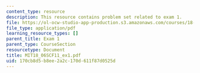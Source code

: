 ```yaml
---
content_type: resource
description: This resource contains problem set related to exam 1.
file: https://ol-ocw-studio-app-production.s3.amazonaws.com/courses/18-06sc-linear-algebra-fall-2011/170cb8d5b8ee2a2c170d611f87d0525d_MIT18_06SCF11_ex1.pdf
file_type: application/pdf
learning_resource_types: []
parent_title: Exam 1
parent_type: CourseSection
resourcetype: Document
title: MIT18_06SCF11_ex1.pdf
uid: 170cb8d5-b8ee-2a2c-170d-611f87d0525d
---
```

